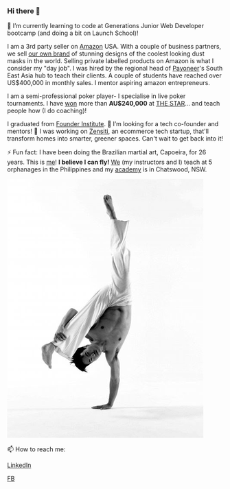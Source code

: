 ### Hi there 👋

🌱 I’m currently learning to code at Generations Junior Web Developer bootcamp (and doing a bit on Launch School)! 

I am a 3rd party seller on [Amazon](https://www.amazon.com/) USA. With a couple of business partners, we sell [our own brand](https://www.axsyon.com) of stunning designs of the coolest looking dust masks in the world. Selling private labelled products on Amazon is what I consider my "day job". I was hired by the regional head of [Payoneer](https://www.payoneer.com/)'s South East Asia hub to teach their clients. A couple of students have reached over US$400,000 in monthly sales. I mentor aspiring amazon entrepreneurs. 

I am a semi-professional poker player- I specialise in live poker tournaments. I have [won](https://pokerdb.thehendonmob.com/player.php?a=r&n=329839) more than **AU$240,000** at [THE STAR](https://www.star.com.au)...  and teach people how (I do coaching)!

I graduated from [Founder Institute](https://fi.co/). 🤔 I’m looking for a tech co-founder and mentors! 🔭 I was working on [Zensiti](https://docs.google.com/presentation/d/1rRQ4KD9YGs06BTRQ6grvny_GDyeXY-Fe6GJbrKUgylw/edit?usp=sharing), an ecommerce tech startup, that'll transform homes into smarter, greener spaces. Can't wait to get back into it!

⚡ Fun fact: I have been doing the Brazilian martial art, Capoeira, for 26 years. This is [me](https://youtu.be/tR7b4APOQB8)! **I believe I can fly!** [We](https://www.facebook.com/capoeiraph) (my instructors and I) teach at 5 orphanages in the Philippines and my [academy](https://www.capoeiraau.org/) is in Chatswood, NSW.

![Me doing a one handed handstand!](https://github.com/jensenrex/jensenrex/blob/main/au-batido.jpg)

📫 How to reach me: 

[LinkedIn](https://www.linkedin.com/in/jensodicta/)

[FB](https://www.facebook.com/jensen.sodicta/)

<!--
**jensenrex/jensenrex** is a ✨ _special_ ✨ repository because its `README.md` (this file) appears on your GitHub profile.

Here are some ideas to get you started:

- 🔭 I’m currently working on ...
- 🌱 I’m currently learning ...
- 👯 I’m looking to collaborate on ...
- 🤔 I’m looking for help with ...
- 💬 Ask me about ...
- 📫 How to reach me: ...
- 😄 Pronouns: ...
- ⚡ Fun fact: ...
-->
